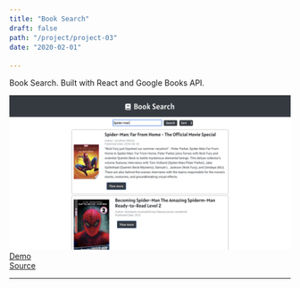 ```yaml
---
title: "Book Search"
draft: false
path: "/project/project-03"
date: "2020-02-01"

---
```

Book Search. 
Built with React and Google Books API.

![](./image/project03.png)
<a href="https://sumi0820.github.io/Book-Search" target="_blank">Demo</a>  
<a href="https://github.com/sumi0820/Book-Search" target="_blank">Source</a>



---

